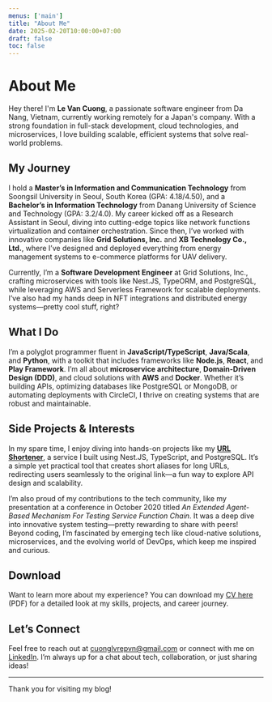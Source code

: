 ```yaml
---
menus: ['main']
title: "About Me"
date: 2025-02-20T10:00:00+07:00
draft: false
toc: false
---
```


# About Me

Hey there! I'm **Le Van Cuong**, a passionate software engineer from Da Nang, Vietnam, currently working remotely for a Japan's company.
With a strong foundation in full-stack development, cloud technologies, and microservices, I love building scalable, efficient systems that solve real-world problems.

## My Journey

I hold a **Master’s in Information and Communication Technology** from Soongsil University in Seoul, South Korea (GPA: 4.18/4.50), and a **Bachelor’s in Information Technology** from Danang University of Science and Technology (GPA: 3.2/4.0). My career kicked off as a Research Assistant in Seoul, diving into cutting-edge topics like network functions virtualization and container orchestration. Since then, I’ve worked with innovative companies like **Grid Solutions, Inc.** and **XB Technology Co., Ltd.**, where I’ve designed and deployed everything from energy management systems to e-commerce platforms for UAV delivery.

Currently, I’m a **Software Development Engineer** at Grid Solutions, Inc., crafting microservices with tools like Nest.JS, TypeORM, and PostgreSQL, while leveraging AWS and Serverless Framework for scalable deployments. I’ve also had my hands deep in NFT integrations and distributed energy systems—pretty cool stuff, right?

## What I Do

I’m a polyglot programmer fluent in **JavaScript/TypeScript**, **Java/Scala**, and **Python**, with a toolkit that includes frameworks like **Node.js**, **React**, and **Play Framework**. I’m all about **microservice architecture**, **Domain-Driven Design (DDD)**, and cloud solutions with **AWS** and **Docker**. Whether it’s building APIs, optimizing databases like PostgreSQL or MongoDB, or automating deployments with CircleCI, I thrive on creating systems that are robust and maintainable.

## Side Projects & Interests

In my spare time, I enjoy diving into hands-on projects like my **[URL Shortener](https://github.com/kanelv/url-shortener)**, a service I built using Nest.JS, TypeScript, and PostgreSQL. It’s a simple yet practical tool that creates short aliases for long URLs, redirecting users seamlessly to the original link—a fun way to explore API design and scalability.

I’m also proud of my contributions to the tech community, like my presentation at a conference in October 2020 titled *An Extended Agent-Based Mechanism For Testing Service Function Chain*. It was a deep dive into innovative system testing—pretty rewarding to share with peers! Beyond coding, I’m fascinated by emerging tech like cloud-native solutions, microservices, and the evolving world of DevOps, which keep me inspired and curious.

## Download

Want to learn more about my experience? You can download my [CV here](/cv/LeVanCuong-Software-Developer.pdf) (PDF) for a detailed look at my skills, projects, and career journey.

## Let’s Connect

Feel free to reach out at [cuonglvrepvn@gmail.com](mailto:cuonglvrepvn@gmail.com) or connect with me on [LinkedIn](https://linkedin.com/in/lanele). I’m always up for a chat about tech, collaboration, or just sharing ideas!

---

Thank you for visiting my blog!

